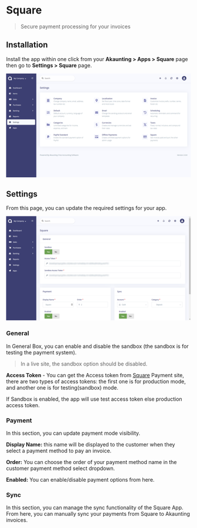 Square
======

> Secure payment processing for your invoices

## Installation

Install the app within one click from your **Akaunting > Apps > Square** page then go to **Settings > Square** page.

![Square Installation](_images/square-settings.png)

## Settings

From this page, you can update the required settings for your app.

![Square Setting](_images/square-form.png)

### General

In General Box, you can enable and disable the sandbox (the sandbox is for testing the payment system).

> In a live site, the sandbox option should be disabled.

**Access Token** - You can get the Access token from [Square](https://squareup.com/us/en) Payment site, there are two types of access tokens: the first one is for production mode, and another one is for testing(sandbox) mode.

If Sandbox is enabled, the app will use test access token else production access token.

### Payment

In this section, you can update payment mode visibility.

**Display Name:** this name will be displayed to the customer when they select a payment method to pay an invoice.

**Order:** You can choose the order of your payment method name in the customer payment method select dropdown.

**Enabled:** You can enable/disable payment options from here.

### Sync

In this section, you can manage the sync functionality of the Square App. From here, you can manually sync your payments from Square to Akaunting invoices.

